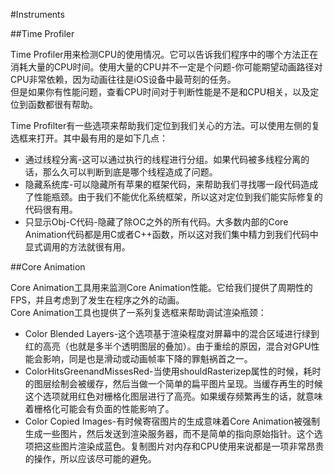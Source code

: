#Instruments

##Time Profiler

Time Profiler用来检测CPU的使用情况。它可以告诉我们程序中的哪个方法正在消耗大量的CPU时间。使用大量的CPU并不一定是个问题-你可能期望动画路径对CPU非常依赖，因为动画往往是iOS设备中最苛刻的任务。  
但是如果你有性能问题，查看CPU时间对于判断性能是不是和CPU相关，以及定位到函数都很有帮助。

Time Profilter有一些选项来帮助我们定位到我们关心的方法。可以使用左侧的复选框来打开。其中最有用的是如下几点：
  - 通过线程分离-这可以通过执行的线程进行分组。如果代码被多线程分离的话，那么久可以判断到底是哪个线程造成了问题。
  - 隐藏系统库-可以隐藏所有苹果的框架代码，来帮助我们寻找哪一段代码造成了性能瓶颈。由于我们不能优化系统框架，所以这对定位到我们能实际修复的代码很有用。
  - 只显示Obj-C代码-隐藏了除OC之外的所有代码。大多数内部的Core Animation代码都是用C或者C++函数，所以这对我们集中精力到我们代码中显式调用的方法就很有用。

##Core Animation

Core Animation工具用来监测Core Animation性能。它给我们提供了周期性的FPS，并且考虑到了发生在程序之外的动画。  
Core Animation工具也提供了一系列复选框来帮助调试渲染瓶颈：
  - Color Blended Layers-这个选项基于渲染程度对屏幕中的混合区域进行绿到红的高亮（也就是多半个透明图层的叠加）。由于重绘的原因，混合对GPU性能会影响，同是也是滑动或动画帧率下降的罪魁祸首之一。
  - ColorHitsGreenandMissesRed-当使用shouldRasterizep属性的时候，耗时的图层绘制会被缓存，然后当做一个简单的扁平图片呈现。当缓存再生的时候这个选项就用红色对栅格化图层进行了高亮。如果缓存频繁再生的话，就意味着栅格化可能会有负面的性能影响了。
  - Color Copied Images-有时候寄宿图片的生成意味着Core Animation被强制生成一些图片，然后发送到渲染服务器，而不是简单的指向原始指针。这个选项把这些图片渲染成蓝色。复制图片对内存和CPU使用来说都是一项非常昂贵的操作，所以应该尽可能的避免。
